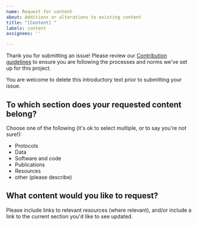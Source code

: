 ```yaml
---
name: Request for content
about: Additions or alterations to existing content
title: "[Content] "
labels: content
assignees: ''

---
```


Thank you for submitting an issue!
Please review our [Contribution guidelines](https://chanzuckerberg.github.io/open-science/CONTRIBUTING)
to ensure you are following the processes and norms we've set up for this project.

You are welcome to delete this introductory text prior to submitting your issue.

## To which section does your requested content belong?

Choose one of the following (it's ok to select multiple, or to say you're not sure!):

- Protocols
- Data
- Software and code
- Publications
- Resources
- other (please describe)

## What content would you like to request?

Please include links to relevant resources (where relevant), and/or include a link to the current section you'd like to see updated.
